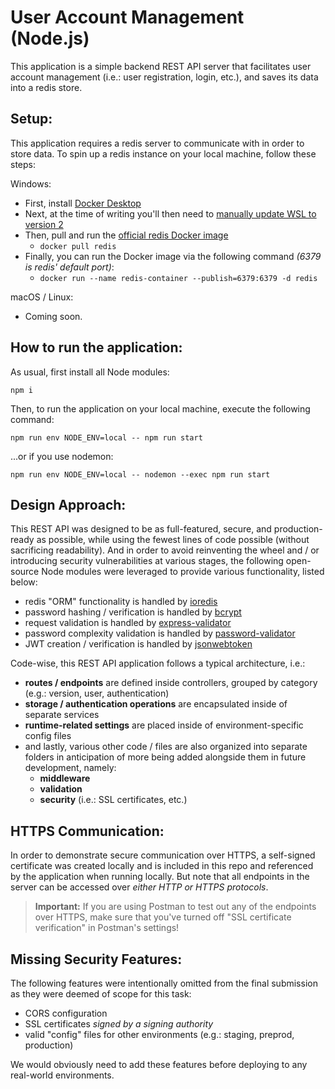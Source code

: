 # **User Account Management (Node.js)**

This application is a simple backend REST API server that facilitates user account management (i.e.: user registration, login, etc.), and saves its data into a redis store.

## **Setup:**

This application requires a redis server to communicate with in order to store data. To spin up a redis instance on your local machine, follow these steps:

Windows:

- First, install [Docker Desktop](https://www.docker.com/products/docker-desktop)
- Next, at the time of writing you'll then need to [manually update WSL to version 2](https://docs.microsoft.com/en-us/windows/wsl/install-manual#step-4---download-the-linux-kernel-update-package)
- Then, pull and run the [official redis Docker image](https://hub.docker.com/_/redis)
  - `docker pull redis`
- Finally, you can run the Docker image via the following command *(6379 is redis' default port)*:
  - `docker run --name redis-container --publish=6379:6379 -d redis`

macOS / Linux:

- Coming soon.

## **How to run the application:**

As usual, first install all Node modules:

`npm i`

Then, to run the application on your local machine, execute the following command:

`npm run env NODE_ENV=local -- npm run start`

...or if you use nodemon:

`npm run env NODE_ENV=local -- nodemon --exec npm run start`

## **Design Approach:**

This REST API was designed to be as full-featured, secure, and production-ready as possible, while using the fewest lines of code possible (without sacrificing readability). And in order to avoid reinventing the wheel and / or introducing security vulnerabilities at various stages, the following open-source Node modules were leveraged to provide various functionality, listed below:
- redis "ORM" functionality is handled by [ioredis](https://www.npmjs.com/package/ioredis)
- password hashing / verification is handled by [bcrypt](https://www.npmjs.com/package/bcrypt)
- request validation is handled by [express-validator](https://www.npmjs.com/package/express-validator)
- password complexity validation is handled by [password-validator](https://www.npmjs.com/package/password-validator)
- JWT creation / verification is handled by [jsonwebtoken](https://www.npmjs.com/package/jsonwebtoken)

Code-wise, this REST API application follows a typical architecture, i.e.:
- **routes / endpoints** are defined inside controllers, grouped by category (e.g.: version, user, authentication)
- **storage / authentication operations** are encapsulated inside of separate services
- **runtime-related settings** are placed inside of environment-specific config files
- and lastly, various other code / files are also organized into separate folders in anticipation of more being added alongside them in future development, namely:
  - **middleware**
  - **validation**
  - **security** (i.e.: SSL certificates, etc.)

## **HTTPS Communication:**

In order to demonstrate secure communication over HTTPS, a self-signed certificate was created locally and is included in this repo and referenced by the application when running locally. But note that all endpoints in the server can be accessed over *either HTTP or HTTPS protocols*.

> **Important:** If you are using Postman to test out any of the endpoints over HTTPS, make sure that you've turned off "SSL certificate verification" in Postman's settings!

## **Missing Security Features:**
The following features were intentionally omitted from the final submission as they were deemed of scope for this task:
- CORS configuration
- SSL certificates *signed by a signing authority*
- valid "config" files for other environments (e.g.: staging, preprod, production)

We would obviously need to add these features before deploying to any real-world environments.